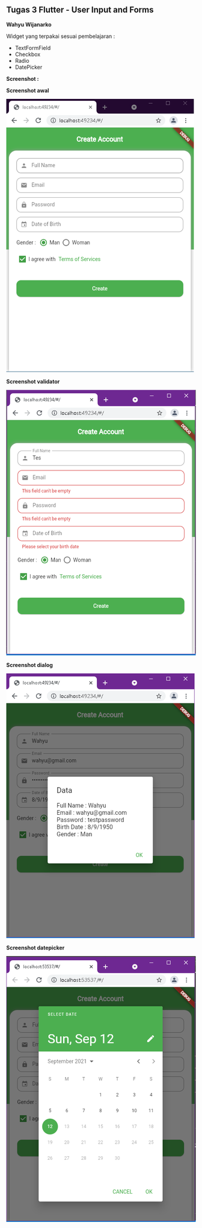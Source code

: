 ## Tugas 3 Flutter - User Input and Forms

**Wahyu Wijanarko**

Widget yang terpakai sesuai pembelajaran :
- TextFormField
- Checkbox
- Radio
- DatePicker

**Screenshot :**

**Screenshot awal**

![Screenshot Awal](https://github.com/doofensmith/tugas2_flutterbasic/blob/master/assets/images/ss1.PNG?raw=true)

**Screenshot validator**

![Screenshot Awal](https://github.com/doofensmith/tugas2_flutterbasic/blob/master/assets/images/ss2.PNG?raw=true)

**Screenshot dialog**

![Screenshot Awal](https://github.com/doofensmith/tugas2_flutterbasic/blob/master/assets/images/ss3.PNG?raw=true)

**Screenshot datepicker**

![Screenshot Awal](https://github.com/doofensmith/tugas2_flutterbasic/blob/master/assets/images/ss4.PNG?raw=true)

